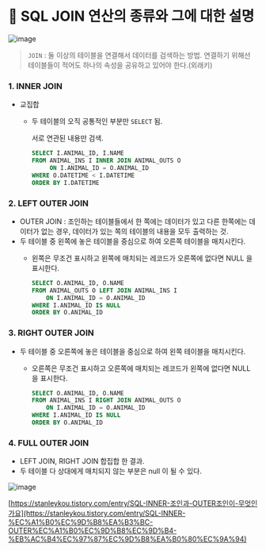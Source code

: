 # 💛 SQL JOIN 연산의 종류와 그에 대한 설명

![image](https://s3.us-west-2.amazonaws.com/secure.notion-static.com/b245069f-2c68-4e53-a952-c29a091b9e7d/Untitled.png?X-Amz-Algorithm=AWS4-HMAC-SHA256&X-Amz-Credential=AKIAT73L2G45O3KS52Y5%2F20210625%2Fus-west-2%2Fs3%2Faws4_request&X-Amz-Date=20210625T182223Z&X-Amz-Expires=86400&X-Amz-Signature=842c0afe396365b3bf4c8f1e261848f62a972e1f2283e74b4e8f8ad2137aec62&X-Amz-SignedHeaders=host&response-content-disposition=filename%20%3D%22Untitled.png%22)

> `JOIN` : 둘 이상의 테이블을 연결해서 데이터를 검색하는 방법. 연결하기 위해선 테이블들이 적어도 하나의 속성을 공유하고 있어야 한다.(외래키)

### 1. INNER JOIN

- 교집합
    - 두 테이블의 오직 공통적인 부분만 `SELECT` 됨.

        서로 연관된 내용만 검색.

        ```sql
        SELECT I.ANIMAL_ID, I.NAME
        FROM ANIMAL_INS I INNER JOIN ANIMAL_OUTS O
             ON I.ANIMAL_ID = O.ANIMAL_ID
        WHERE O.DATETIME < I.DATETIME
        ORDER BY I.DATETIME
        ```

### 2. LEFT OUTER JOIN

- OUTER JOIN : 조인하는 테이블들에서 한 쪽에는 데이터가 있고 다른 한쪽에는 데이터가 없는 경우, 데이터가 있는 쪽의 테이블의 내용을 모두 출력하는 것.
- 두 테이블 중 왼쪽에 놓은 테이블을 중심으로 하여 오른쪽 테이블을 매치시킨다.
    - 왼쪽은 무조건 표시하고 왼쪽에 매치되는 레코드가 오른쪽에 없다면 NULL 을 표시한다.

        ```sql
        SELECT O.ANIMAL_ID, O.NAME
        FROM ANIMAL_OUTS O LEFT JOIN ANIMAL_INS I
            ON I.ANIMAL_ID = O.ANIMAL_ID
        WHERE I.ANIMAL_ID IS NULL
        ORDER BY O.ANIMAL_ID
        ```

### 3. RIGHT OUTER JOIN

- 두 테이블 중 오른쪽에 놓은 테이블을 중심으로 하여 왼쪽 테이블을 매치시킨다.
    - 오른쪽은 무조건 표시하고 오른쪽에 매치되는 레코드가 왼쪽에 없다면 NULL 을 표시한다.

        ```sql
        SELECT O.ANIMAL_ID, O.NAME
        FROM ANIMAL_INS I RIGHT JOIN ANIMAL_OUTS O
            ON I.ANIMAL_ID = O.ANIMAL_ID
        WHERE I.ANIMAL_ID IS NULL
        ORDER BY O.ANIMAL_ID
        ```

### 4. FULL OUTER JOIN

- LEFT JOIN, RIGHT JOIN 합집합 한 결과.
- 두 테이블 다 상대에게 매치되지 않는 부분은 null 이 될 수 있다.

![image](https://s3.us-west-2.amazonaws.com/secure.notion-static.com/426711b9-3855-4fc7-b43a-00ec06d329d1/Untitled.png?X-Amz-Algorithm=AWS4-HMAC-SHA256&X-Amz-Credential=AKIAT73L2G45O3KS52Y5%2F20210625%2Fus-west-2%2Fs3%2Faws4_request&X-Amz-Date=20210625T182151Z&X-Amz-Expires=86400&X-Amz-Signature=ad90e8a736132324997c51f65acb103e880a8af95727fa0d059ab4373f7cc0f1&X-Amz-SignedHeaders=host&response-content-disposition=filename%20%3D%22Untitled.png%22)

[https://stanleykou.tistory.com/entry/SQL-INNER-조인과-OUTER조인이-무엇인가요](https://stanleykou.tistory.com/entry/SQL-INNER-%EC%A1%B0%EC%9D%B8%EA%B3%BC-OUTER%EC%A1%B0%EC%9D%B8%EC%9D%B4-%EB%AC%B4%EC%97%87%EC%9D%B8%EA%B0%80%EC%9A%94)